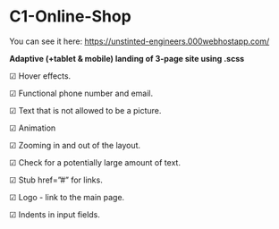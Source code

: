 # C1-Online-Shop
You can see it here: https://unstinted-engineers.000webhostapp.com/

**Adaptive (+tablet & mobile) landing of 3-page site using .scss**

☑ Hover effects.

☑ Functional phone number and email.

☑ Text that is not allowed to be a picture.

☑ Animation

☑ Zooming in and out of the layout.

☑ Check for a potentially large amount of text.

☑ Stub href=”#” for links.

☑ Logo - link to the main page.

☑ Indents in input fields.

